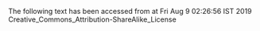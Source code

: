 The following text has been accessed from at Fri Aug 9 02:26:56 IST 2019
Creative_Commons_Attribution-ShareAlike_License
